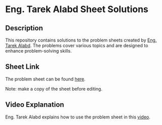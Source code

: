 # Eng. Tarek Alabd Sheet Solutions

## Description

This repository contains solutions to the problem sheets created by [Eng. Tarek Alabd](https://www.github.com/TarekAlabd). The problems cover various topics and are designed to enhance problem-solving skills.

## Sheet Link

The problem sheet can be found [here](https://docs.google.com/spreadsheets/d/1GfPphcZbmykeW1BJRx-kEu7LjkadDV__Cenaz9U_TWs/edit?gid=0#gid=0).

Note: make a copy of the sheet before editing.

## Video Explanation

Eng. Tarek Alabd explains how to use the problem sheet in this [video](https://www.youtube.com/watch?v=XL1Wdk38gRwk).

